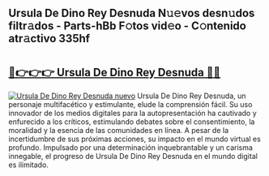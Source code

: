 ## Ursula De Dino Rey Desnuda N𝚞𝚎vos desn𝚞dos filtr𝚊dos - Parts-hBb F𝚘tos vid𝚎o - C𝚘ntenido atr𝚊ctivo 335hf

# <h2><a href="http://mb8g9v.tromn.icu/?c=Ursula+De+Dino+Rey+Desnuda">🔗👉👉👉 Ursula De Dino Rey Desnuda 🔗🔗</a></h2>

[![Ursula De Dino Rey Desnuda nuevo](https://i.imgur.com/pEAQMta.gif)](http://mb8g9v.tromn.icu/?c=Ursula+De+Dino+Rey+Desnuda)
Ursula De Dino Rey Desnuda, un personaje multifacético y estimulante, elude la comprensión fácil. Su uso innovador de los medios digitales para la autopresentación ha cautivado y enfurecido a los críticos, estimulando debates sobre el consentimiento, la moralidad y la esencia de las comunidades en línea. A pesar de la incertidumbre de sus próximas acciones, su impacto en el mundo virtual es profundo. Impulsado por una determinación inquebrantable y un carisma innegable, el progreso de Ursula De Dino Rey Desnuda en el mundo digital es ilimitado.
